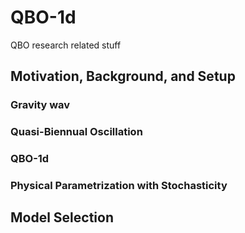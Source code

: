 # QBO-1d
QBO research related stuff

## Motivation, Background, and Setup

### Gravity wav

### Quasi-Biennual Oscillation


### QBO-1d


### Physical Parametrization with Stochasticity



## Model Selection